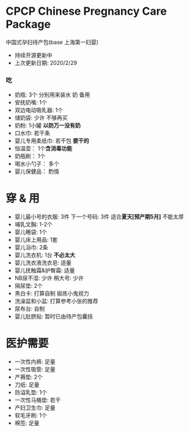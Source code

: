 # CPCP Chinese Pregnancy Care Package
中国式孕妇待产包(base 上海第一妇婴)

* 持续开源更新中
* 上次更新日期: 2020/2/29

### 吃 

- 奶瓶: 3个 分别用来装水 奶 备用
- 安抚奶嘴: 1个
- 双边电动吸乳器: 1个
- 储奶袋: 少许 不够再买
- 奶粉: 1小罐 **以防万一没有奶**
- 口水巾: 若干条
- 婴儿专用柔纸巾: 若干包 **要干的**
- 恒温壶： 1个**含消毒功能**
- 奶瓶刷： 1个
- 喝水小勺子： 多个
- 婴儿保健品： 酌情

# 穿 & 用
- 婴儿最小号的衣服: 3件 下一个号码: 3件 适合**夏天[预产期5月]** 不能太厚
- 哺乳文胸: 1-2个
- 婴儿睡袋: 1个
- 婴儿床上用品: 1套
- 婴儿浴巾: 2条
- 婴儿洗衣机: 1台 **不必太大** 
- 婴儿洗衣液洗衣皂: 适量
- 婴儿抚触霜&护臀霜: 适量
- NB尿不湿: 少许 稍大号: 少许
- 隔尿垫: 2个
- 黑白卡: 打算自制 锻炼小鬼视力 
- 洗澡盆和小盆: 打算参考小张的推荐
- 尿布台: 自制
- 婴儿肚脐贴: 暂时已由待产包囊括

# 医护需要
- 一次性内裤: 足量
- 一次性吸管: 足量
- 产褥垫: 2个
- 刀纸: 足量
- 防溢乳垫: 1个
- 一次性马桶垫: 若干 
- 产妇卫生巾: 足量
- 软毛牙刷: 1个
- 棉签: 足量
